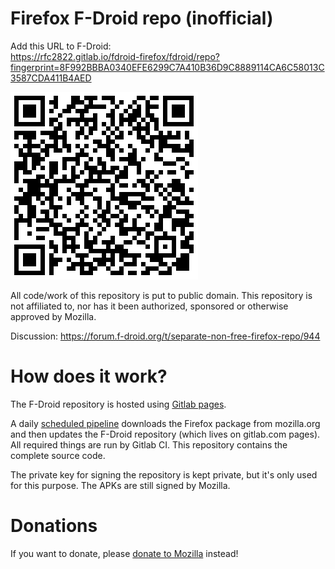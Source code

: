 

Firefox F-Droid repo (inofficial)
=================================

Add this URL to F-Droid:  
https://rfc2822.gitlab.io/fdroid-firefox/fdroid/repo?fingerprint=8F992BBBA0340EFE6299C7A410B36D9C8889114CA6C58013C3587CDA411B4AED

[![Repo URL QRcode](public/repo-qrcode.png)](https://rfc2822.gitlab.io/fdroid-firefox/fdroid/repo?fingerprint=8F992BBBA0340EFE6299C7A410B36D9C8889114CA6C58013C3587CDA411B4AED)

All code/work of this repository is put to public domain. This repository
is not affiliated to, nor has it been authorized, sponsored or
otherwise approved by Mozilla.

Discussion: https://forum.f-droid.org/t/separate-non-free-firefox-repo/944


How does it work?
=================

The F-Droid repository is hosted using [Gitlab pages](https://about.gitlab.com/2016/04/07/gitlab-pages-setup/).

A daily [scheduled pipeline](https://docs.gitlab.com/ce/user/project/pipelines/schedules.html)
downloads the Firefox package from mozilla.org and then updates the F-Droid repository (which lives
on gitlab.com pages). All required things are run by Gitlab CI. This repository contains the complete source code.

The private key for signing the repository is kept private, but it's only used for
this purpose. The APKs are still signed by Mozilla.


Donations
=========

If you want to donate, please [donate to Mozilla](https://donate.mozilla.org) instead!

